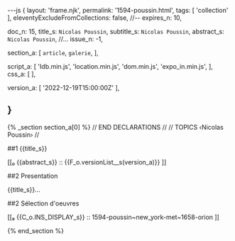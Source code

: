 ---js
{
  layout:    'frame.njk',
  permalink: '1594-poussin.html',
  tags:      [ 'collection' ],
  eleventyExcludeFromCollections: false,
  //-- expires_n: 10,

  doc_n:      15,
  title_s:    `Nicolas Poussin`,
  subtitle_s: `Nicolas Poussin`,
  abstract_s: `Nicolas Poussin`,
  //... issue_n: -1,

  section_a:
  [
    `article`,
    `galerie`,
  ],

  script_a:
  [
    'Idb.min.js',
    'location.min.js',
    'dom.min.js',
    'expo_in.min.js',
  ],
  css_a:
  [
  ],

  version_a:
  [
    '2022-12-19T15:00:00Z'
  ],

}
---
{% _section section_a[0] %}
// END DECLARATIONS //
//  TOPICS
‹Nicolas Poussin›
//


##1 {{title_s}}

[[₀  {{abstract_s}}  ::
     {{F_o.versionList__s(version_a)}}  ]]

##2  Presentation

{{title_s}}...

##2  Sélection d'oeuvres

[[₉  {{C_o.INS_DISPLAY_s}} ::
     1594-poussin~new_york-met~1658-orion ]]

{% end_section %}
